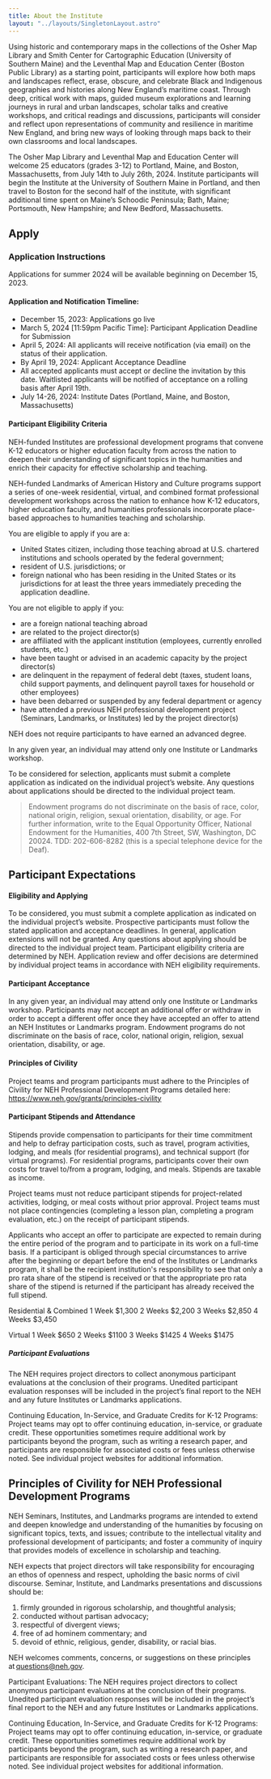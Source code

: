 ```yaml
---
title: About the Institute
layout: "../layouts/SingletonLayout.astro"
---
```


Using historic and contemporary maps in the collections of the Osher Map Library and Smith Center for Cartographic Education (University of Southern Maine) and the Leventhal Map and Education Center (Boston Public Library) as a starting point, participants will explore how both maps and landscapes reflect, erase, obscure, and celebrate Black and Indigenous geographies and histories along New England’s maritime coast. Through deep, critical work with maps, guided museum explorations and learning journeys in rural and urban landscapes, scholar talks and creative workshops, and critical readings and discussions, participants will consider and reflect upon representations of community and resilience in maritime New England, and bring new ways of looking through maps back to their own classrooms and local landscapes.

The Osher Map Library and Leventhal Map and Education Center will welcome 25 educators (grades 3-12) to Portland, Maine, and Boston, Massachusetts, from July 14th to July 26th, 2024. Institute participants will begin the Institute at the University of Southern Maine in Portland, and then travel to Boston for the second half of the institute, with significant additional time spent on Maine’s Schoodic Peninsula; Bath, Maine; Portsmouth, New Hampshire; and New Bedford, Massachusetts. 

## Apply

### Application Instructions

Applications for summer 2024 will be available beginning on December 15, 2023.

#### Application and Notification Timeline:

  * December 15, 2023: Applications go live
  * March 5, 2024 [11:59pm Pacific Time]: Participant Application Deadline for Submission
  * April 5, 2024: All applicants will receive notification (via email) on the status of their application.
  * By April 19, 2024: Applicant Acceptance Deadline 
  * All accepted applicants must accept or decline the invitation by this date. Waitlisted applicants will be notified of acceptance on a rolling basis after April 19th. 
  * July 14-26, 2024: Institute Dates (Portland, Maine, and Boston, Massachusetts)


#### Participant Eligibility Criteria

NEH-funded Institutes are professional development programs that convene K-12 educators or higher education faculty from across the nation to deepen their understanding of significant topics in the humanities and enrich their capacity for effective scholarship and teaching. 

NEH-funded Landmarks of American History and Culture programs support a series of one-week residential, virtual, and combined format professional development workshops across the nation to enhance how K-12 educators, higher education faculty, and humanities professionals incorporate place-based approaches to humanities teaching and scholarship. 

You are eligible to apply if you are a: 

 * United States citizen, including those teaching abroad at U.S. chartered institutions and schools operated by the federal government; 
 * resident of U.S. jurisdictions; or 
 * foreign national who has been residing in the United States or its jurisdictions for at least the three years immediately preceding the application deadline. 

You are not eligible to apply if you: 
* are a foreign national teaching abroad 
* are related to the project director(s) 
* are affiliated with the applicant institution (employees, currently enrolled students, etc.) 
* have been taught or advised in an academic capacity by the project director(s) 
* are delinquent in the repayment of federal debt (taxes, student loans, child support payments, and delinquent payroll taxes for household or other employees) 
* have been debarred or suspended by any federal department or agency 
* have attended a previous NEH professional development project (Seminars, Landmarks, or Institutes) led by the project director(s) 

NEH does not require participants to have earned an advanced degree.

In any given year, an individual may attend only one Institute or Landmarks workshop. 

To be considered for selection, applicants must submit a complete application as indicated on the individual project’s website. Any questions about applications should be directed to the individual project team. 

> Endowment programs do not discriminate on the basis of race, color, national origin, religion, sexual orientation, disability, or age. For further information, write to the Equal Opportunity Officer, National Endowment for the Humanities, 400 7th Street, SW, Washington, DC 20024. TDD: 202-606-8282 (this is a special telephone device for the Deaf).

## Participant Expectations

#### Eligibility and Applying

To be considered, you must submit a complete application as indicated on the individual project’s website. Prospective participants must follow the stated application and acceptance deadlines. In general, application extensions will not be granted. Any questions about applying should be directed to the individual project team. Participant eligibility criteria are determined by NEH. Application review and offer decisions are determined by individual project teams in accordance with NEH eligibility requirements. 

#### Participant Acceptance

In any given year, an individual may attend only one Institute or Landmarks workshop. Participants may not accept an additional offer or withdraw in order to accept a different offer once they have accepted an offer to attend an NEH Institutes or Landmarks program. Endowment programs do not discriminate on the basis of race, color, national origin, religion, sexual orientation, disability, or age. 

#### Principles of Civility

Project teams and program participants must adhere to the Principles of Civility for NEH Professional Development Programs detailed here: https://www.neh.gov/grants/principles-civility 

#### Participant Stipends and Attendance

Stipends provide compensation to participants for their time commitment and help to defray participation costs, such as travel, program activities, lodging, and meals (for residential programs), and technical support (for virtual programs). For residential programs, participants cover their own costs for travel to/from a program, lodging, and meals. Stipends are taxable as income. 

Project teams must not reduce participant stipends for project-related activities, lodging, or meal costs without prior approval. Project teams must not place contingencies (completing a lesson plan, completing a program evaluation, etc.) on the receipt of participant stipends. 

Applicants who accept an offer to participate are expected to remain during the entire period of the program and to participate in its work on a full-time basis. If a participant is obliged through special circumstances to arrive after the beginning or depart before the end of the Institutes or Landmarks program, it shall be the recipient institution's responsibility to see that only a pro rata share of the stipend is received or that the appropriate pro rata share of the stipend is returned if the participant has already received the full stipend. 

Residential & Combined 
1 Week $1,300 
2 Weeks $2,200 
3 Weeks $2,850 
4 Weeks $3,450 

Virtual
1 Week $650
2 Weeks $1100
3 Weeks $1425
4 Weeks $1475

##### Participant Evaluations

The NEH requires project directors to collect anonymous participant evaluations at the conclusion of their programs. Unedited participant evaluation responses will be included in the project’s final report to the NEH and any future Institutes or Landmarks applications. 

Continuing Education, In-Service, and Graduate Credits for K-12 Programs: Project teams may opt to offer continuing education, in-service, or graduate credit. These opportunities sometimes require additional work by participants beyond the program, such as writing a research paper, and participants are responsible for associated costs or fees unless otherwise noted. See individual project websites for additional information. 


## Principles of Civility for NEH Professional Development Programs

NEH Seminars, Institutes, and Landmarks programs are intended to extend and deepen knowledge and understanding of the humanities by focusing on significant topics, texts, and issues; contribute to the intellectual vitality and professional development of participants; and foster a community of inquiry that provides models of excellence in scholarship and teaching. 

NEH expects that project directors will take responsibility for encouraging an ethos of openness and respect, upholding the basic norms of civil discourse. 
Seminar, Institute, and Landmarks presentations and discussions should be: 

1.	firmly grounded in rigorous scholarship, and thoughtful analysis; 
2.	conducted without partisan advocacy; 
3.	respectful of divergent views; 
4.	free of ad hominem commentary; and 
5.	devoid of ethnic, religious, gender, disability, or racial bias. 

NEH welcomes comments, concerns, or suggestions on these principles at questions@neh.gov. 

Participant Evaluations: The NEH requires project directors to collect anonymous participant evaluations at the conclusion of their programs. Unedited participant evaluation responses will be included in the project’s final report to the NEH and any future Institutes or Landmarks applications. 

Continuing Education, In-Service, and Graduate Credits for K-12 Programs: Project teams may opt to offer continuing education, in-service, or graduate credit. These opportunities sometimes require additional work by participants beyond the program, such as writing a research paper, and participants are responsible for associated costs or fees unless otherwise noted. See individual project websites for additional information. 
